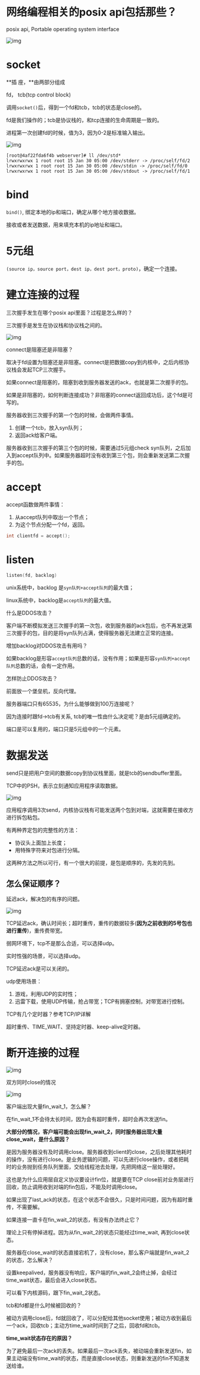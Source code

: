 # 网络编程相关的posix api包括那些？

posix api, Portable operating system interface

![img](https://cdn.nlark.com/yuque/0/2022/png/756577/1644285399386-97ac30c8-ea52-4d77-abb8-1d01258d1d51.png)

# socket

**插     座，**由两部分组成

fd， tcb(tcp control block)

调用`socket()`后，得到一个fd和tcb，tcb的状态是close的。

fd是我们操作的；tcb是协议栈的，和tcp连接的生命周期是一致的。



进程第一次创建fd的时候，值为3，因为0-2是标准输入输出。

![img](https://cdn.nlark.com/yuque/0/2022/png/756577/1644286048350-70703320-b9a4-4d1b-9edd-48c8c64cfa40.png)

```plain
[root@4af22fda6f4b webserver]# ll /dev/std*
lrwxrwxrwx 1 root root 15 Jan 30 05:00 /dev/stderr -> /proc/self/fd/2
lrwxrwxrwx 1 root root 15 Jan 30 05:00 /dev/stdin -> /proc/self/fd/0
lrwxrwxrwx 1 root root 15 Jan 30 05:00 /dev/stdout -> /proc/self/fd/1
```

# bind

`bind()`, 绑定本地的ip和端口，确定从哪个地方接收数据。

接收或者发送数据，用来填充本机的ip地址和端口。

# 5元组

`(source ip，source port，dest ip，dest port，proto)`，确定一个连接。

# 建立连接的过程

三次握手发生在哪个posix api里面？过程是怎么样的？

三次握手是发生在协议栈和协议栈之间的。

![img](https://cdn.nlark.com/yuque/0/2022/png/756577/1644366635912-99ef3c18-9810-4835-8f4e-5f054eddad7e.png)

connect是阻塞还是非阻塞？

取决于fd设置为阻塞还是非阻塞。connect是把数据copy到内核中，之后内核协议栈会发起TCP三次握手。

如果connect是阻塞的，阻塞到收到服务器发送的ack，也就是第二次握手的包。

如果是非阻塞的，如何判断连接成功？非阻塞的connect返回成功后，这个fd是可写的。



服务器收到三次握手的第一个包的时候，会做两件事情。

1. 创建一个tcb，放入syn队列；
2. 返回ack给客户端。



服务器收到三次握手的第三个包的时候，需要通过5元组check syn队列，之后加入到accept队列中。如果服务器超时没有收到第三个包，则会重新发送第二次握手的包。

# accept

accept函数做两件事情：

1. 从accept队列中取出一个节点；
2. 为这个节点分配一个fd，返回。

```c
int clientfd = accept();
```

# listen

```c
listen(fd, backlog)
```

unix系统中，backlog 是`syn队列+accept队列`的最大值；

linux系统中，backlog是`accept队列`的最大值。



什么是DDOS攻击？

客户端不断模拟发送三次握手的第一次包，收到服务器的ack包后，也不再发送第三次握手的包，目的是将syn队列占满，使得服务器无法建立正常的连接。

增加backlog对DDOS攻击有用吗？

如果backlog是形容`accept队列`总数的话，没有作用；如果是形容`syn队列+accept队列`总数的话，会有一定作用。

怎样防止DDOS攻击？

前面放一个堡垒机，反向代理。



服务器端口只有65535，为什么能够做到100万连接呢？

因为连接时跟fd->tcb有关系, tcb的唯一性由什么决定呢？是由5元组确定的。

端口是可以复用的，端口只是5元组中的一个元素。

# 数据发送

send只是把用户空间的数据copy到协议栈里面，就是tcb的sendbuffer里面。

TCP中的PSH，表示立刻通知应用程序读取数据。

![img](https://cdn.nlark.com/yuque/0/2022/png/756577/1644302888221-3634733e-5b8c-4fda-b3c8-f450136e41ad.png)

应用程序调用3次send，内核协议栈有可能发送两个包到对端，这就需要在接收方进行拆包粘包。

有两种界定包的完整性的方法：

- 协议头上面加上长度；
- 用特殊字符来对包进行分隔。

这两种方法之所以可行，有一个很大的前提，是包是顺序的，先发的先到。

## 怎么保证顺序？

延迟ack，解决包的有序的问题。

![img](https://cdn.nlark.com/yuque/0/2022/png/756577/1644309187589-b8d4e506-777c-4de4-9b18-5944102d0b58.png)



TCP延迟ack，确认时间长；超时重传，重传的数据较多(**因为之前收到的5号包也进行重传**)，重传费带宽。

弱网环境下，tcp不是那么合适，可以选择udp。

实时性强的场景，可以选择udp。



TCP延迟ack是可以关闭的。



udp使用场景：

1. 游戏，利用UDP的实时性；
2. 迅雷下载，使用UDP传输，抢占带宽；TCP有拥塞控制，对带宽进行控制。



TCP有几个定时器？参考TCP/IP详解

超时重传、TIME_WAIT、坚持定时器、keep-alive定时器。



# 断开连接的过程

![img](https://cdn.nlark.com/yuque/0/2022/png/756577/1644326783208-caf13a7b-651e-4426-8d2d-ce474deaf694.png)



双方同时close的情况

![img](https://cdn.nlark.com/yuque/0/2022/png/756577/1644327072047-8b3a2792-d7d8-4673-9e3f-3994a371b2b8.png)

客户端出现大量fin_wait_1，怎么解？

在fin_wait_1不会待太长时间，因为会有超时重传，超时会再次发送fin。



**大部分的情况，客户端可能会出现fin_wait_2，同时服务器出现大量close_wait，是什么原因？**

是因为服务器没有及时调用close。服务器收到client的close，之后处理其他耗时的操作，没有进行close。是业务逻辑的问题，可以先进行close操作，或者把耗时的业务抛到任务队列里面，交给线程池去处理，先把网络这一层处理好。

这也是为什么应用层自定义协议要设计fin位，就是要在TCP close前对业务层进行回收，防止调用收到对端的fin包后，不能及时调用close。



如果出现了last_ack的状态，在这个状态不会很久，只是时间问题，因为有超时重传，不需要解。



如果连接一直卡在fin_wait_2的状态，有没有办法终止它？

理论上只有停掉进程。因为从fin_wait_2的状态只能经过time_wait, 再到close状态。



服务器在close_wait的状态直接宕机了，没有close，那么客户端就是fin_wait_2的状态，怎么解决？

设置keepalived，服务器没有响应，客户端的fin_wait_2会终止掉，会经过time_wait状态，最后会进入close状态。

可以看下内核源码，跟下fin_wait_2状态。



tcb和fd都是什么时候被回收的？

被动方调用close后，fd就回收了，可以分配给其他socket使用；被动方收到最后一个ack，回收tcb；主动方time_wait时间到了之后，回收fd和tcb。



**time_wait状态存在的原因？**

为了避免最后一次ack的丢失。如果最后一次ack丢失，被动端会重新发送fin，如果主动端没有time_wait的状态，而是直接close状态，则重新发送的fin不知道发送给谁。